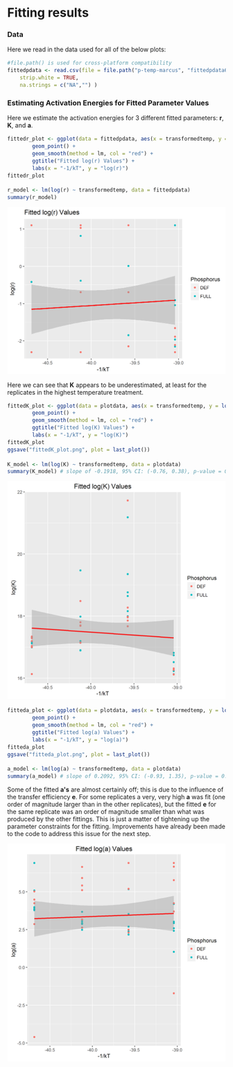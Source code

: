 # Fitting results

### Data

Here we read in the data used for all of the below plots:
```r
#file.path() is used for cross-platform compatibility
fittedpdata <- read.csv(file = file.path("p-temp-marcus", "fittedpdata6.csv"),
	strip.white = TRUE,
	na.strings = c("NA","") )
```
### Estimating Activation Energies for Fitted Parameter Values

Here we estimate the activation energies for 3 different fitted parameters: **r**, **K**, and **a**.

```r
fittedr_plot <- ggplot(data = fittedpdata, aes(x = transformedtemp, y = log(r), color = Phosphorus)) +
        geom_point() +
        geom_smooth(method = lm, col = "red") +
        ggtitle("Fitted log(r) Values") +
        labs(x = "-1/kT", y = "log(r)")
fittedr_plot

r_model <- lm(log(r) ~ transformedtemp, data = fittedpdata)
summary(r_model) 
```
<img src="https://github.com/JoeyBernhardt/p-temp/blob/master/p-temp-marcus/plots/fittedr_plot2.png" width="600">


Here we can see that **K** appears to be underestimated, at least for the replicates in the highest temperature treatment.
```r
fittedK_plot <- ggplot(data = plotdata, aes(x = transformedtemp, y = log(K), color = Phosphorus)) +
		geom_point() +
		geom_smooth(method = lm, col = "red") +
		ggtitle("Fitted log(K) Values") +
		labs(x = "-1/kT", y = "log(K)")
fittedK_plot
ggsave("fittedK_plot.png", plot = last_plot())

K_model <- lm(log(K) ~ transformedtemp, data = plotdata)
summary(K_model) # slope of -0.1918, 95% CI: (-0.76, 0.38), p-value = 0.50
```
<img src="https://github.com/JoeyBernhardt/p-temp/blob/master/p-temp-marcus/plots/fittedK_plot.png" width="600">


```r
fitteda_plot <- ggplot(data = plotdata, aes(x = transformedtemp, y = log(a), color = Phosphorus)) +
		geom_point() +
		geom_smooth(method = lm, col = "red") +
		ggtitle("Fitted log(a) Values") +
		labs(x = "-1/kT", y = "log(a)")
fitteda_plot
ggsave("fitteda_plot.png", plot = last_plot())

a_model <- lm(log(a) ~ transformedtemp, data = plotdata)
summary(a_model) # slope of 0.2092, 95% CI: (-0.93, 1.35), p-value = 0.71
```

Some of the fitted **a's** are almost certainly off; this is due to the influence of the transfer efficiency **e**. For some replicates a very, very high **a** was fit (one order of magnitude larger than in the other replicates), but the fitted **e** for the same replicate was an order of magnitude smaller than what was produced by the other fittings. This is just a matter of tightening up the parameter constraints for the fitting. Improvements have already been made to the code to address this issue for the next step.


<img src="https://github.com/JoeyBernhardt/p-temp/blob/master/p-temp-marcus/plots/fitteda_plot.png" width="600">
